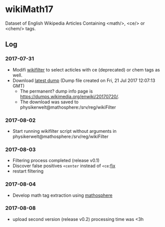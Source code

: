 # wikiMath17
Dataset of English Wikipedia Articles Containing &lt;math/>, &lt;ce/> or &lt;chem/> tags.

## Log

### 2017-07-31
* Modifi [wikifilter](https://github.com/physikerwelt/wikiFilter/commit/1cc1b1bb8656c7ecec60887896ac26a4be668798) to select acticles with ce (deprecated) or chem tags as well.
* Download [latest dump](https://dumps.wikimedia.org/enwiki/latest/enwiki-latest-pages-articles.xml.bz2) (Dump file created on Fri, 21 Jul 2017 12:07:13 GMT)
  * The permanent? dump info page is https://dumps.wikimedia.org/enwiki/20170720/. 
  * The download was saved to physikerwelt@mathosphere:/srv/reg/wikiFilter

### 2017-08-02
* Start running wikifilter script without arguments in physikerwelt@mathosphere:/srv/reg/wikiFilter

### 2017-08-03
* Filtering process completed (release v0.1)
* Discover false positives `<center` instead of `<ce`:[fix](https://github.com/physikerwelt/wikiFilter/commit/1f612080b3f85cb43a1bd5adf648a3997f9d42f0)
* restart filtering

### 2017-08-04
* Develop math tag extraction using [mathosphere](https://github.com/TU-Berlin/mathosphere/commit/df784c7e2dc9b7aca3f9db3489ea6923e42f70c9)

### 2017-08-08
* upload second version (release v0.2) processing time was <3h

